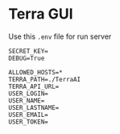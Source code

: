 # Terra GUI

Use this `.env` file for run server
```
SECRET_KEY=
DEBUG=True

ALLOWED_HOSTS=*
TERRA_PATH=./TerraAI
TERRA_API_URL=
USER_LOGIN=
USER_NAME=
USER_LASTNAME=
USER_EMAIL=
USER_TOKEN=

```
